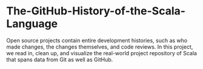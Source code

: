 # The-GitHub-History-of-the-Scala-Language
Open source projects contain entire development histories, such as who made changes, the changes themselves, and code reviews. In this project, we read in, clean up, and visualize the real-world project repository of Scala that spans data from Git as well as GitHub.
